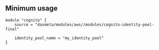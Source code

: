 ## Minimum usage

```
module "cognito" {
    source = "dasmeta/modules/aws//modules/cognito-identity-pool-final"

    identity_pool_name = "my_identity_pool"
}
```
